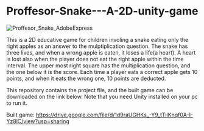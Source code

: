 # Proffesor-Snake---A-2D-unity-game

![Proffesor_Snake_AdobeExpress](https://user-images.githubusercontent.com/84543584/193881111-a2f04661-6a0f-4d59-802e-d7431013e729.gif)

This is a 2D educative game for children involing a snake eating only the right apples as an answer to the mulptiplication question. The snake has three lives, and when a wrong apple is eaten, it loses a life(a heart). A heart is lost also when the player does not eat the right apple within the time interval. The upper most right square has the multiplication question, and the one below it is the score. Each time a player eats a correct apple gets 10 points, and when it eats the wrong one, 10 points are deducted. 

This repository contains the project file, and the built game can be downloaded on the link below. Note that you need Unity installed on your pc to run it. 

Built game: https://drive.google.com/file/d/1d9raUGHKs_-Y9_tTilKnqf0A-I-Yz8lC/view?usp=sharing
